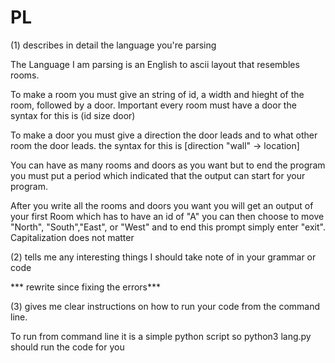 # PL

(1) describes in detail the language you're parsing 

The Language I am parsing is an English to ascii layout that resembles rooms.

To make a room you must give an string of id, a width and hieght of the room, followed by a door. 
Important every room must have a door
the syntax for this is (id size door)

To make a door you must give a direction the door leads and to what other room the door leads.
the syntax for this is [direction "wall" -> location]

You can have as many rooms and doors as you want but to end the program you must put a period which indicated that the
output can start for your program. 

After you write all the rooms and doors you want you will get an output of your first Room which has to have an id of "A"
you can then choose to move "North", "South","East", or "West" and to end this prompt simply enter "exit". Capitalization does not matter


(2) tells me any interesting things I should take note of in your grammar or code

*** rewrite since fixing the errors***

(3) gives me clear instructions on how to run your code from the command line. 

To run from command line it is a simple python script so 
python3 lang.py
should run the code for you
